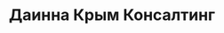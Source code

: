--- 
title: "Даинна Крым Консалтинг" 
site: "http://www.dainna.com.ua" 
town: "Евпатория" 
tel: ["(06569) 4-11-98, 068-437-2440"] 
address: "Россия, Республика Крым, г. Евпатория, ул. 9 Мая, 47-а, оф. №13, ТК \"Максимум\"" 
mail: "dainna_k@mail.ru" 
--- 
